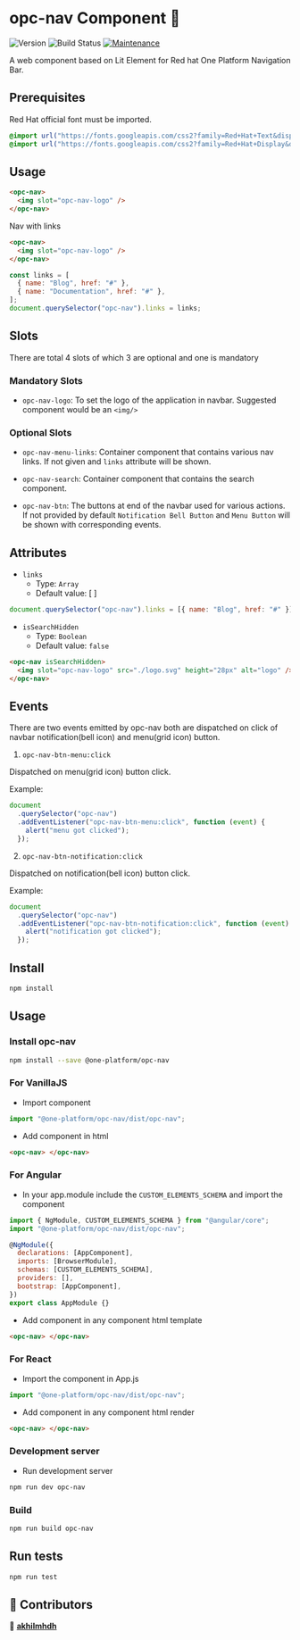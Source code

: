 # opc-nav Component 👋

![Version](https://img.shields.io/badge/version-0.0.1-blue.svg?cacheSeconds=2592000)
![Build Status](https://travis-ci.org/dwyl/esta.svg?branch=master)
[![Maintenance](https://img.shields.io/badge/Maintained%3F-yes-green.svg)](https://github.com/1-Platform/op-components/graphs/commit-activity)

A web component based on Lit Element for Red hat One Platform Navigation Bar.

## Prerequisites

Red Hat official font must be imported.

```css
@import url("https://fonts.googleapis.com/css2?family=Red+Hat+Text&display=swap");
@import url("https://fonts.googleapis.com/css2?family=Red+Hat+Display&display=swap");
```

## Usage

```html
<opc-nav>
  <img slot="opc-nav-logo" />
</opc-nav>
```

Nav with links

```html
<opc-nav>
  <img slot="opc-nav-logo" />
</opc-nav>
```

```js
const links = [
  { name: "Blog", href: "#" },
  { name: "Documentation", href: "#" },
];
document.querySelector("opc-nav").links = links;
```

## Slots

<!-- Add Slots here -->

There are total 4 slots of which 3 are optional and one is mandatory

### Mandatory Slots

- `opc-nav-logo`: To set the logo of the application in navbar. Suggested component would be an `<img/>`

### Optional Slots

- `opc-nav-menu-links`: Container component that contains various nav links. If not given and `links` attribute will be shown.

- `opc-nav-search`: Container component that contains the search component.

- `opc-nav-btn`: The buttons at end of the navbar used for various actions. If not provided by default `Notification Bell Button` and `Menu Button` will be shown with corresponding events.

## Attributes

- `links`
  - Type: `Array`
  - Default value: [ ]

```js
document.querySelector("opc-nav").links = [{ name: "Blog", href: "#" }];
```

- `isSearchHidden`
  - Type: `Boolean`
  - Default value: `false`

```html
<opc-nav isSearchHidden>
  <img slot="opc-nav-logo" src="./logo.svg" height="28px" alt="logo" />
</opc-nav>
```

## Events

There are two events emitted by opc-nav both are dispatched on click of navbar notification(bell icon) and menu(grid icon) button.

1. `opc-nav-btn-menu:click`

Dispatched on menu(grid icon) button click.

Example:

```js
document
  .querySelector("opc-nav")
  .addEventListener("opc-nav-btn-menu:click", function (event) {
    alert("menu got clicked");
  });
```

2. `opc-nav-btn-notification:click`

Dispatched on notification(bell icon) button click.

Example:

```js
document
  .querySelector("opc-nav")
  .addEventListener("opc-nav-btn-notification:click", function (event) {
    alert("notification got clicked");
  });
```

## Install

```sh
npm install
```

## Usage

### Install opc-nav

```sh
npm install --save @one-platform/opc-nav
```

### For VanillaJS

- Import component

```js
import "@one-platform/opc-nav/dist/opc-nav";
```

- Add component in html

```html
<opc-nav> </opc-nav>
```

### For Angular

- In your app.module include the `CUSTOM_ELEMENTS_SCHEMA` and import the component

```js
import { NgModule, CUSTOM_ELEMENTS_SCHEMA } from "@angular/core";
import "@one-platform/opc-nav/dist/opc-nav";

@NgModule({
  declarations: [AppComponent],
  imports: [BrowserModule],
  schemas: [CUSTOM_ELEMENTS_SCHEMA],
  providers: [],
  bootstrap: [AppComponent],
})
export class AppModule {}
```

- Add component in any component html template

```html
<opc-nav> </opc-nav>
```

### For React

- Import the component in App.js

```js
import "@one-platform/opc-nav/dist/opc-nav";
```

- Add component in any component html render

```html
<opc-nav> </opc-nav>
```

### Development server

- Run development server

```sh
npm run dev opc-nav
```

### Build

```sh
npm run build opc-nav
```

## Run tests

```sh
npm run test
```

## 🤝 Contributors

👤 **[akhilmhdh](https://github.com/akhilmhdh)**

